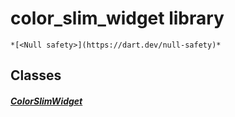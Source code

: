 


# color_slim_widget library






    *[<Null safety>](https://dart.dev/null-safety)*





## Classes

##### [ColorSlimWidget](../traits_slim_color_slim_widget/ColorSlimWidget-class.md)



 















